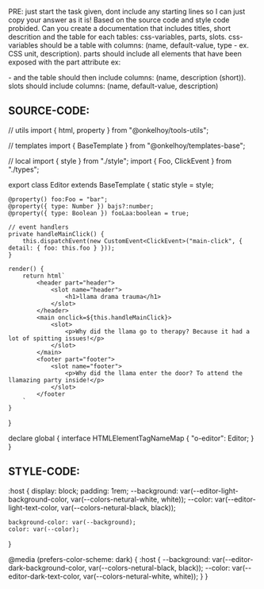 PRE: just start the task given, dont include any starting lines so I can just copy your answer as it is!
 Based on the source code and style code probided. Can you create a documentation that includes titles, short descrition and the table for each tables: css-variables, parts, slots.
css-variables should be a table with columns: (name, default-value, type - ex. CSS unit, description).
parts should include all elements that have been exposed with the part attribute ex: <p part='foo'> - and the table should then include columns: (name, description (short)).
slots should include columns: (name, default-value, description)

## SOURCE-CODE:
// utils 
import { html, property } from "@onkelhoy/tools-utils";

// templates
import { BaseTemplate } from "@onkelhoy/templates-base";

// local 
import { style } from "./style";
import { Foo, ClickEvent } from "./types";

export class Editor extends BaseTemplate {
    static style = style;

    @property() foo:Foo = "bar";
    @property({ type: Number }) bajs?:number;
    @property({ type: Boolean }) fooLaa:boolean = true;

    // event handlers
    private handleMainClick() {
        this.dispatchEvent(new CustomEvent<ClickEvent>("main-click", { detail: { foo: this.foo } }));
    }

    render() {
        return html`
            <header part="header">
                <slot name="header">
                    <h1>llama drama trauma</h1>
                </slot>
            </header>
            <main onclick=${this.handleMainClick}>
                <slot>
                    <p>Why did the llama go to therapy? Because it had a lot of spitting issues!</p>
                </slot>
            </main>
            <footer part="footer">
                <slot name="footer">
                    <p>Why did the llama enter the door? To attend the llamazing party inside!</p>
                </slot>
            </footer
        `
    }
}


declare global {
    interface HTMLElementTagNameMap {
        "o-editor": Editor;
    }
}
## STYLE-CODE:
:host {
    display: block;
    padding: 1rem;
    --background: var(--editor-light-background-color, var(--colors-netural-white, white));
    --color: var(--editor-light-text-color, var(--colors-netural-black, black));

    background-color: var(--background);
    color: var(--color);
}

@media (prefers-color-scheme: dark) {
    :host {
        --background: var(--editor-dark-background-color, var(--colors-netural-black, black));
        --color: var(--editor-dark-text-color, var(--colors-netural-white, white));
    }
}